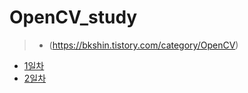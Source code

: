 # OpenCV_study
> * (https://bkshin.tistory.com/category/OpenCV)
- [1일차](20230516.md)
- [2일차](20230517.md)
